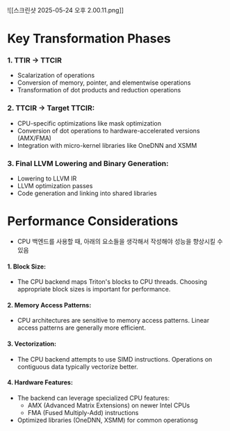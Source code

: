 ![[스크린샷 2025-05-24 오후 2.00.11.png]]

# Key Transformation Phases
### 1. TTIR → TTCIR
- Scalarization of operations
- Conversion of memory, pointer, and elementwise operations
- Transformation of dot products and reduction operations
### 2.  TTCIR → Target TTCIR:
- CPU-specific optimizations like mask optimization
- Conversion of dot operations to hardware-accelerated versions (AMX/FMA)
- Integration with micro-kernel libraries like OneDNN and XSMM
### 3. Final LLVM Lowering and Binary Generation:
- Lowering to LLVM IR
- LLVM optimization passes
- Code generation and linking into shared libraries

# Performance Considerations

- CPU 백엔드를 사용할 때, 아래의 요소들을 생각해서 작성해야 성능을 향상시킬 수 있음

#### 1. **Block Size**:
- The CPU backend maps Triton's blocks to CPU threads. Choosing appropriate block sizes is important for performance.

#### 2. **Memory Access Patterns**:
- CPU architectures are sensitive to memory access patterns. Linear access patterns are generally more efficient.

#### 3. **Vectorization**:
- The CPU backend attempts to use SIMD instructions. Operations on contiguous data typically vectorize better.

#### 4. **Hardware Features**:
- The backend can leverage specialized CPU features:
    - AMX (Advanced Matrix Extensions) on newer Intel CPUs
    - FMA (Fused Multiply-Add) instructions
- Optimized libraries (OneDNN, XSMM) for common operationsg